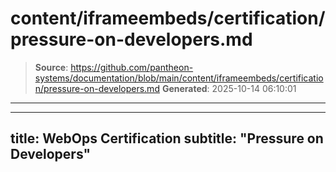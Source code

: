 # content/iframeembeds/certification/pressure-on-developers.md

> **Source**: https://github.com/pantheon-systems/documentation/blob/main/content/iframeembeds/certification/pressure-on-developers.md
> **Generated**: 2025-10-14 06:10:01

---

---
title: WebOps Certification
subtitle: "Pressure on Developers"
---

<Partial file="certification-guide/pressure-on-developers.md" />
